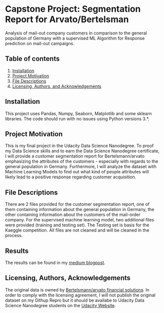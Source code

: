# Capstone Project: Segmentation Report for Arvato/Bertelsman

Analysis of mail-out company customers in comparison to the general population of Germany with a supervised ML Algorithm for Response prediction on mail-out campaigns.

## Table of contents
1. [Installation](#installation)
2. [Project Motivation](#motivation)
3. [File Descriptions](#files)
4. [Licensing, Authors, and Acknowledgements](#licensing)

## Installation <a name="installation"></a>

This project uses Pandas, Numpy, Seaborn, Matplotlib and some sklearn libraries. The code should run with no issues using Python versions 3.*.

## Project Motivation<a name="motivation"></a>

This is my final project in the Udacity Data Science Nanodegree. To proof my Data Science skills and to earn the Data Science Nanodegree certificate, I will provide a customer segmentation report for Bertelsmann/arvato emphasizing the attributes of the customers - especially with regards to the general population in Germany. Furthermore, I will analyze the dataset with Machine Learning Models to find out what kind of people attributes will likely lead to a positive response regarding customer acquisition. 

## File Descriptions <a name="files"></a>

There are 2 files provided for the customer segmentation report, one of them containing information about the general population in Germany, the other containing information about the customers of the mail-order company. For the supervised machine learning model, two additional files were provided (training and testing set). The Testing set is basis for the Kaeggle competition. All files are not cleaned and will be cleaned in the process.

## Results <a name="results"></a>

The results can be found in my [medium blogpost](https://medium.com/@monakeller94/how-to-describe-customers-and-effectively-acquire-new-ones-from-an-data-science-perspective-a84a3f3a4ade).

## Licensing, Authors, Acknowledgements<a name="licensing"></a>

The original data is owned by [Bertelsmann/arvato financial solutions](https://finance.arvato.com/de/). In order to comply with the licensing agreement, I will not publish the original dataset on my Githup Repro but it should be availabe to Udacity Data Science Nanodegree students on the [Udacity Website](https://classroom.udacity.com/nanodegrees/nd025/parts/3d3930e1-1e8a-4f51-995f-dab1e5f4da9e/modules/01cc6793-cbeb-4297-8fde-6d53a6be0e29/lessons/278a5c4a-4f0d-440f-ab8a-381ded7e23a1/concepts/f3ce5b83-e21c-4b8f-9e51-214d8e7f6252).
